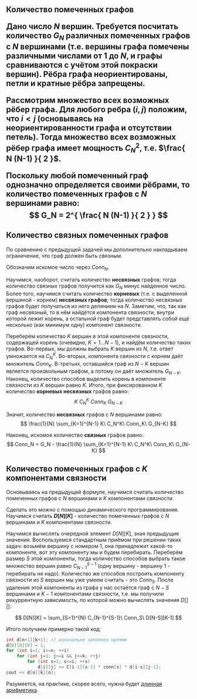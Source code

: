 <h2>Количество помеченных графов

Дано число $N$ вершин. Требуется посчитать количество $G_N$ различных помеченных графов с $N$ вершинами (т.е. вершины графа помечены различными числами от $1$ до $N$, и графы сравниваются с учётом этой покраски вершин). Рёбра графа неориентированы, петли и кратные рёбра запрещены.

Рассмотрим множество всех возможных рёбер графа. Для любого ребра $(i,j)$ положим, что $i<j$ (основываясь на неориентированности графа и отсутствии петель). Тогда множество всех возможных рёбер графа имеет мощность $C_N^2$, т.е. $\frac{ N (N-1) }{ 2 }$.

Поскольку любой помеченный граф однозначно определяется своими рёбрами, то количество помеченных графов с $N$ вершинами равно:
$$ G_N = 2^{ \frac{ N (N-1) }{ 2 } } $$

## Количество связных помеченных графов

По сравнению с предыдущей задачей мы дополнительно накладываем ограничение, что граф должен быть связным.

Обозначим искомое число через $Conn_N$.

Научимся, наоборот, считать количество **несвязных** графов; тогда количество связных графов получится как $G_N$ минус найденное число. Более того, научимся считать количество **корневых** (т.е. с выделенной вершиной - корнем) **несвязных графов**; тогда количество несвязных графов будет получаться из него делением на $N$. Заметим, что, так как граф несвязный, то в нём найдётся компонента связности, внутри которой лежит корень, а остальной граф будет представлять собой ещё несколько (как минимум одну) компонент связности.

Переберём количество $K$ вершин в этой компоненте связности, содержащей корень (очевидно, $K = 1 \ldots N-1$), и найдём количество таких графов. Во-первых, мы должны выбрать $K$ вершин из $N$, т.е. ответ умножается на $C_N^K$. Во-вторых, компонента связности с корнем даёт множитель $Conn_K$. В-третьих, оставшийся граф из $N-K$ вершин является произвольным графом, а потому он даёт множитель $G_{N-K}$. Наконец, количество способов выделить корень в компоненте связности из $K$ вершин равно $K$. Итого, при фиксированном $K$ количество **корневых несвязных** графов равно:
$$ K\ C_N^K\ Conn_K\ G_{N-K} $$

Значит, количество **несвязных** графов с $N$ вершинами равно:
$$ \frac{1}{N} \sum_{K=1}^{N-1} K\ C_N^K\ Conn_K\ G_{N-K} $$

Наконец, искомое количество **связных** графов равно:
$$ Conn_N = G_N - \frac{1}{N} \sum_{K=1}^{N-1} K\ C_N^K\ Conn_K\ G_{N-K} $$

## Количество помеченных графов с $K$ компонентами связности

Основываясь на предыдущей формуле, научимся считать количество помеченных графов с $N$ вершинами и $K$ компонентами связности.

Сделать это можно с помощью динамического программирования. Научимся считать **$D[N][K]$** - количество помеченных графов с $N$ вершинами и $K$ компонентами связности.

Научимся вычислять очередной элемент $D[N][K]$, зная предыдущие значения. Воспользуемся стандартным приёмом при решении таких задач: возьмём вершину с номером 1, она принадлежит какой-то компоненте, вот эту компоненту мы и будем перебирать. Переберём размер $S$ этой компоненты, тогда количество способов выбрать такое множество вершин равно $C_{N-1}^{S-1}$ (одну вершину - вершину 1 - перебирать не надо). Количество же способов построить компоненту связности из $S$ вершин мы уже умеем считать - это $Conn_S$. После удаления этой компоненты из графа у нас остаётся граф с $N-S$ вершинами и $K-1$ компонентами связности, т.е. мы получили рекуррентную зависимость, по которой можно вычислять значения $D[][]$:

$$ D[N][K] = \sum_{S=1}^{N} C_{N-1}^{S-1}\ Conn_S\ D[N-S][K-1] $$

Итого получаем примерно такой код:
<!--- TODO: specify code snippet id -->
``` cpp
int d[n+1][k+1]; // изначально заполнен нулями
d[0][0][0] = 1;
for (int i=1; i<=n; ++i)
    for (int j=1; j<=i && j<=k; ++j)
        for (int s=1; s<=i; ++s)
            d[i][j] += C[i-1][s-1] * conn[s] * d[i-s][j-1];
cout << d[n][k][n];
```

Разумеется, на практике, скорее всего, нужна будет [длинная арифметика](big_integer).
